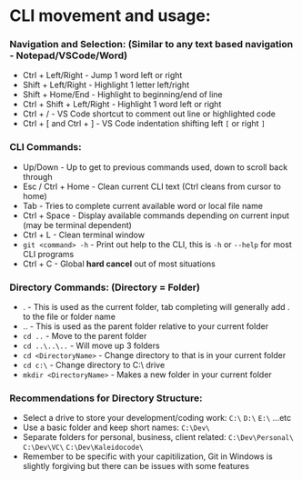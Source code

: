 
# CLI movement and usage:

### Navigation and Selection: (Similar to any text based navigation - Notepad/VSCode/Word)
- Ctrl + Left/Right - Jump 1 word left or right
- Shift + Left/Right - Highlight 1 letter left/right
- Shift + Home/End - Highlight to beginning/end of line
- Ctrl + Shift + Left/Right - Highlight 1 word left or right
- Ctrl + / - VS Code shortcut to comment out line or highlighted code
- Ctrl + [ and Ctrl + ] - VS Code indentation shifting left `[` or right `]`

### CLI Commands:
- Up/Down - Up to get to previous commands used, down to scroll back through
- Esc / Ctrl + Home - Clean current CLI text (Ctrl cleans from cursor to home)
- Tab - Tries to complete current available word or local file name
- Ctrl + Space - Display available commands depending on current input (may be terminal dependent)
- Ctrl + L - Clean terminal window
- `git <command> -h` - Print out help to the CLI, this is `-h` or `--help` for most CLI programs
- Ctrl + C - Global **hard cancel** out of most situations

### Directory Commands: (Directory = Folder)
- . - This is used as the current folder, tab completing will generally add . to the file or folder name
- .. - This is used as the parent folder relative to your current folder
- `cd ..` - Move to the parent folder
- `cd ..\..\..` - Will move up 3 folders
- `cd <DirectoryName>` - Change directory to <DirectoryName> that is in your current folder
- `cd c:\` - Change directory to C:\ drive
- `mkdir <DirectoryName>` - Makes a new folder in your current folder

### Recommendations for Directory Structure:
- Select a drive to store your development/coding work: `C:\` `D:\` `E:\` ...etc
- Use a basic folder and keep short names: `C:\Dev\`
- Separate folders for personal, business, client related: `C:\Dev\Personal\` `C:\Dev\VC\` `C:\Dev\Kaleidocode\`
- Remember to be specific with your capitilization, Git in Windows is slightly forgiving but there can be issues with some features